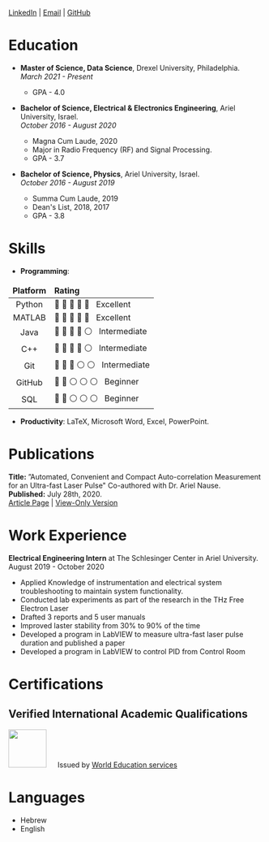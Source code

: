 <style>
table,td, th {
    border: none!important;
}
</style>
[LinkedIn](https://www.linkedin.com/in/aviv-faraj-857278180/) | [Email](mailto:avivfaraj4@gmail.com) | [GitHub](https://github.com/avivfaraj)
# Education
- **Master of Science, Data Science**, Drexel University, Philadelphia. <br>
  <i>March 2021 - Present </i>
  - GPA - 4.0

- **Bachelor of Science, Electrical & Electronics Engineering**, Ariel University, Israel.<br>
  <i>October 2016 - August 2020 </i>
    - Magna Cum Laude, 2020
    - Major in Radio Frequency (RF) and Signal Processing.
    - GPA - 3.7
  
- **Bachelor of Science, Physics**, Ariel University, Israel. <br>
  <i>October 2016 - August 2019 </i>
    - Summa Cum Laude, 2019
    - Dean's List, 2018, 2017
    - GPA - 3.8 

# Skills
- **Programming**: 

Platform | Rating 
:--: | :-- 
Python| 🔵 🔵 🔵 🔵 🔵 &nbsp; Excellent
MATLAB| 🔵 🔵 🔵 🔵 🔵 &nbsp; Excellent
Java|🔵 🔵 🔵 🔵 ⚪ &nbsp; Intermediate
C++|🔵 🔵 🔵 🔵 ⚪ &nbsp; Intermediate
Git|🔵 🔵 🔵 ⚪ ⚪ &nbsp; Intermediate
GitHub|🔵 🔵 ⚪ ⚪ ⚪ &nbsp; Beginner
SQL|🔵 🔵 ⚪ ⚪ ⚪ &nbsp; Beginner

<!-- <span style="color:green">Python</span> -->

- **Productivity**: LaTeX, Microsoft Word, Excel, PowerPoint.
 
# Publications
**Title:** ”Automated, Convenient and Compact Auto-correlation Measurement for an Ultra-fast Laser Pulse" Co-authored with Dr. Ariel Nause. <br>
**Published:** July 28th, 2020.<br>
[Article Page](https://doi.org/10.1134/S0020441220040028) | [View-Only Version](https://rdcu.be/b5Vhh)<br>

 
# Work Experience
**Electrical Engineering Intern** at The Schlesinger Center in Ariel University.<br>
August 2019 - October 2020
- Applied Knowledge of instrumentation and electrical system troubleshooting to maintain system functionality.
- Conducted lab experiments as part of the research in the THz Free Electron Laser
- Drafted 3 reports and 5 user manuals
- Improved laster stability from 30% to 90% of the time
- Developed a program in LabVIEW to measure ultra-fast laser pulse duration and published a paper
- Developed a program in LabVIEW to control PID from Control Room
 
# Certifications
## Verified International Academic Qualifications
<img src="https://drive.google.com/uc?export=view&id=1XCIlkvi4qatYpIwReCacbqkJqSapLwQm" width="75">  &emsp; Issued by [World Education services](https://www.wes.org/)


# Languages
 - Hebrew
 - English


 
<!-- ## Welcome to GitHub Pages

You can use the [editor on GitHub](https://github.com/avivfaraj/cv/edit/gh-pages/index.md) to maintain and preview the content for your website in Markdown files.

Whenever you commit to this repository, GitHub Pages will run [Jekyll](https://jekyllrb.com/) to rebuild the pages in your site, from the content in your Markdown files.

### Markdown

Markdown is a lightweight and easy-to-use syntax for styling your writing. It includes conventions for

```markdown
Syntax highlighted code block

# Header 1
## Header 2
### Header 3

- Bulleted
- List

1. Numbered
2. List

**Bold** and _Italic_ and `Code` text

[Link](url) and ![Image](src)
```

For more details see [GitHub Flavored Markdown](https://guides.github.com/features/mastering-markdown/).

### Jekyll Themes

Your Pages site will use the layout and styles from the Jekyll theme you have selected in your [repository settings](https://github.com/avivfaraj/cv/settings/pages). The name of this theme is saved in the Jekyll `_config.yml` configuration file.

### Support or Contact

Having trouble with Pages? Check out our [documentation](https://docs.github.com/categories/github-pages-basics/) or [contact support](https://support.github.com/contact) and we’ll help you sort it out.
 -->
